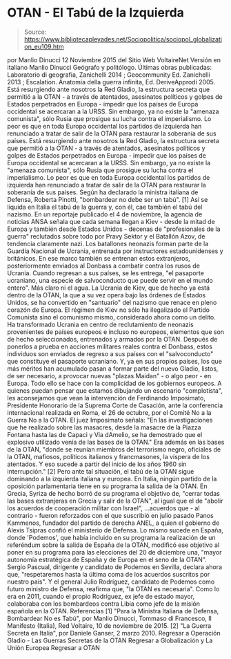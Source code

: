 # OTAN - El Tabú de la Izquierda

> Source: https://www.bibliotecapleyades.net/Sociopolitica/sociopol_globalization_eu109.htm

por Manlio Dinucci 12 Noviembre 2015
del Sitio Web VoltaireNet
Versión en italiano
Manlio Dinucci Geógrafo y politólogo.
Últimas obras publicadas: Laboratorio di geografia, Zanichelli 2014 ; Geocommunity Ed. Zanichelli 2013 ; Escalation. Anatomia della guerra infinita, Ed. DeriveApprodi 2005.
Está resurgiendo ante nosotros la Red Gladio, la estructura secreta que permitió a la OTAN - a través de atentados, asesinatos políticos y golpes de Estados perpetrados en Europa - impedir que los países de Europa occidental se acercaran a la URSS. Sin embargo, ya no existe la "amenaza comunista", sólo Rusia que prosigue su lucha contra el imperialismo. Lo peor es que en toda Europa occidental los partidos de izquierda han renunciado a tratar de salir de la OTAN para restaurar la soberanía de sus países.
Está resurgiendo ante nosotros la Red Gladio, la estructura secreta que permitió a la OTAN - a través de atentados, asesinatos políticos y golpes de Estados perpetrados en Europa - impedir que los países de Europa occidental se acercaran a la URSS.
Sin embargo, ya no existe la "amenaza comunista", sólo Rusia que prosigue su lucha contra el imperialismo.
Lo peor es que en toda Europa occidental los partidos de izquierda han renunciado a tratar de salir de la OTAN para restaurar la soberanía de sus países.
Según ha declarado la ministra italiana de Defensa, Roberta Pinotti,
"bombardear no debe ser un tabú". [1]
Así se liquida en Italia el tabú de la guerra y, con él, cae también el tabú del nazismo. En un reportaje publicado el 4 de noviembre, la agencia de noticias ANSA señala que cada semana llegan a Kiev - desde la mitad de Europa y también desde Estados Unidos - decenas de "profesionales de la guerra" reclutados sobre todo por Pravy Sektor y el Batallón Azov, de tendencia claramente nazi.
Los batallones neonazis forman parte de la Guardia Nacional de Ucrania, entrenada por instructores estadounidenses y británicos. En ese marco también se entrenan estos extranjeros, posteriormente enviados al Donbass a combatir contra los rusos de Ucrania.
Cuando regresan a sus países, se les entrega,
"el pasaporte ucraniano, una especie de salvoconducto que puede servir en el mundo entero".
Más claro ni el agua. La Ucrania de Kiev, que de hecho ya está dentro de la OTAN, la que a su vez opera bajo las órdenes de Estados Unidos, se ha convertido en "santuario" del nazismo que renace en pleno corazón de Europa.
El régimen de Kiev no sólo ha ilegalizado el Partido Comunista sino el comunismo mismo, considerado ahora como un delito.
Ha transformado Ucrania en centro de reclutamiento de neonazis provenientes de países europeos e incluso no europeos, elementos que son de hecho seleccionados, entrenados y armados por la OTAN.
Después de ponerlos a prueba en acciones militares reales contra el Donbass, estos individuos son enviados de regreso a sus países con el "salvoconducto" que constituye el pasaporte ucraniano.
Y, ya en sus propios países, los que más méritos han acumulado pasan a formar parte del nuevo Gladio, listos, de ser necesario, a provocar nuevas "plazas Maidan" - o algo peor - en Europa.
Todo ello se hace con la complicidad de los gobiernos europeos.
A quienes puedan pensar que estamos dibujando un escenario "complotista", les aconsejamos que vean la intervención de Ferdinando Imposimato, Presidente Honorario de la Suprema Corte de Casación, ante la conferencia internacional realizada en Roma, el 26 de octubre, por el Comité No a la Guerra No a la OTAN.
El juez Imposimato señala:
"En las investigaciones que he realizado sobre las masacres, desde la masacre de la Piazza Fontana hasta las de Capaci y Via dAmelio, se ha demostrado que el explosivo utilizado venía de las bases de la OTAN."
Era además en las bases de la OTAN,
"donde se reunían miembros del terrorismo negro, oficiales de la OTAN, mafiosos, políticos italianos y francmasones, la víspera de los atentados. Y eso sucede a partir del inicio de los años 1960 sin interrupción." [2]
Pero ante tal situación, el tabú de la OTAN sigue dominando a la izquierda italiana y europea. En Italia, ningún partido de la oposición parlamentaria tiene en su programa la salida de la OTAN. En Grecia, Syriza de hecho borró de su programa el objetivo de,
"cerrar todas las bases extranjeras en Grecia y salir de la OTAN", al igual que el de "abolir los acuerdos de cooperación militar con Israel",
...acuerdos que - al contrario - fueron reforzados con el que suscribió en julio pasado Panos Kammenos, fundador del partido de derecha ANEL, a quien el gobierno de Alexis Tsipras confió el ministerio de Defensa. Lo mismo sucede en España, donde 'Podemos', que había incluido en su programa la realización de un referéndum sobre la salida de España de la OTAN, modificó ese objetivo al poner en su programa para las elecciones del 20 de diciembre una,
"mayor autonomía estratégica de España y de Europa en el seno de la OTAN".
Sergio Pascual, dirigente y candidato de Podemos en Sevilla, declara ahora que,
"respetaremos hasta la última coma de los acuerdos suscritos por nuestro país".
Y el general Julio Rodríguez, candidato de Podemos como futuro ministro de Defensa, reafirma que,
"la OTAN es necesaria".
Como lo era en 2011, cuando el propio Rodríguez, ex jefe de estado mayor, colaboraba con los bombardeos contra Libia como jefe de la misión española en la OTAN.
Referencias
[1] "Para la Ministra Italiana de Defensa, Bombardear No es Tabú", por Manlio Dinucci, Tommaso di Francesco, Il Manifesto (Italia), Red Voltaire, 10 de noviembre de 2015. [2] "La Guerra Secreta en Italia", por Daniele Ganser, 2 marzo 2010.
Regresar a Operación Gladio - Las Guerras Secretas de la OTAN
Regresar a Globalización y La Unión Europea
Regresar a OTAN
